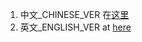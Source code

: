 1. 中文_CHINESE_VER 在[这里](https://github.com/ssikadi/ReformColorDraw/blob/main/README_CHINESE.MD)
2. 英文_ENGLISH_VER at [here](https://github.com/ssikadi/ReformColorDraw/blob/main/README_ENG.MD)